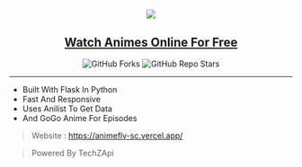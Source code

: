 <h1 align="center"><a href=" https://animixplay-to.vercel.app/"><img src="https://od.lk/s/OTBfMzU2NTkxMzhf/applogov2.png-removebg.png"></a></h1>
<h2 align="center"><a href=" https://animixplay-to.vercel.app/"><b>Watch Animes Online For Free</b></a></h4>

<p align="center" > <img alt="GitHub Forks" src="https://img.shields.io/github/forks/TechShreyash/AnimeDex?label=%F0%9F%8D%B4Forks&logoColor=blue&style=social"> <img alt="GitHub Repo Stars" src="https://img.shields.io/github/stars/TechShreyash/AnimeDex?label=%E2%AD%90%EF%B8%8FStars&logoColor=blue&style=social"> </p>

<hr>

- Built With Flask In Python
- Fast And Responsive
- Uses Anilist To Get Data
- And GoGo Anime For Episodes
> Website : https://animeflv-sc.vercel.app/

> Powered By TechZApi
